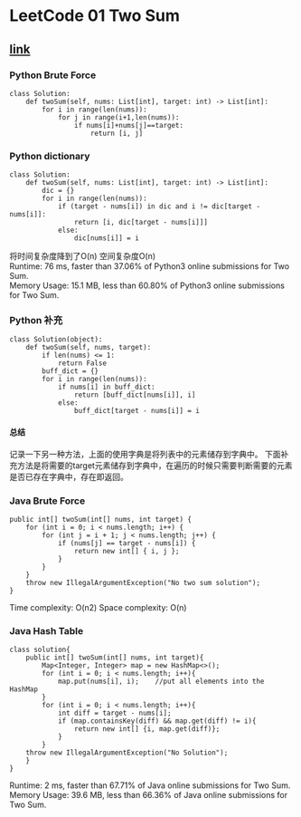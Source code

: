 # LeetCode 01 Two Sum
## [link](https://leetcode.com/problems/two-sum/)


### Python Brute Force
```
class Solution:
    def twoSum(self, nums: List[int], target: int) -> List[int]:
        for i in range(len(nums)):
            for j in range(i+1,len(nums)):
                if nums[i]+nums[j]==target:
                    return [i, j]
```

### Python dictionary
```
class Solution:
    def twoSum(self, nums: List[int], target: int) -> List[int]:
        dic = {}        
        for i in range(len(nums)):
            if (target - nums[i]) in dic and i != dic[target - nums[i]]:
                return [i, dic[target - nums[i]]]
            else:
                dic[nums[i]] = i
```
将时间复杂度降到了O(n) 空间复杂度O(n)  
Runtime: 76 ms, faster than 37.06% of Python3 online submissions for Two Sum.  
Memory Usage: 15.1 MB, less than 60.80% of Python3 online submissions for Two Sum.  

### Python 补充
```
class Solution(object):
    def twoSum(self, nums, target):
        if len(nums) <= 1:
            return False
        buff_dict = {}
        for i in range(len(nums)):
            if nums[i] in buff_dict:
                return [buff_dict[nums[i]], i]
            else:
                buff_dict[target - nums[i]] = i
```
#### 总结
记录一下另一种方法，上面的使用字典是将列表中的元素储存到字典中。
下面补充方法是将需要的target元素储存到字典中，在遍历的时候只需要判断需要的元素是否已存在字典中，存在即返回。

### Java Brute Force
```
public int[] twoSum(int[] nums, int target) {
    for (int i = 0; i < nums.length; i++) {
        for (int j = i + 1; j < nums.length; j++) {
            if (nums[j] == target - nums[i]) {
                return new int[] { i, j };
            }
        }
    }
    throw new IllegalArgumentException("No two sum solution");
}
```

Time complexity: O(n2)
Space complexity: O(n)

### Java Hash Table
```
class solution{
    public int[] twoSum(int[] nums, int target){
        Map<Integer, Integer> map = new HashMap<>();
        for (int i = 0; i < nums.length; i++){
            map.put(nums[i], i);    //put all elements into the HashMap
        }
        for (int i = 0; i < nums.length; i++){
            int diff = target - nums[i];
            if (map.containsKey(diff) && map.get(diff) != i){
                return new int[] {i, map.get(diff)};
            }
        }
    throw new IllegalArgumentException("No Solution");
    }
}
```
Runtime: 2 ms, faster than 67.71% of Java online submissions for Two Sum.
Memory Usage: 39.6 MB, less than 66.36% of Java online submissions for Two Sum.
